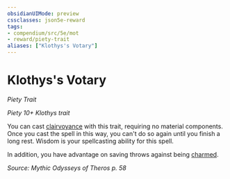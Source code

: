```yaml
---
obsidianUIMode: preview
cssclasses: json5e-reward
tags:
- compendium/src/5e/mot
- reward/piety-trait
aliases: ["Klothys's Votary"]
---
```

# Klothys's Votary
*Piety Trait*  

*Piety 10+ Klothys trait*

You can cast [clairvoyance](2-Mechanics/CLI/spells/clairvoyance.md) with this trait, requiring no material components. Once you cast the spell in this way, you can't do so again until you finish a long rest. Wisdom is your spellcasting ability for this spell.

In addition, you have advantage on saving throws against being [charmed](2-Mechanics/CLI/rules/conditions.md#Charmed).

*Source: Mythic Odysseys of Theros p. 58*
